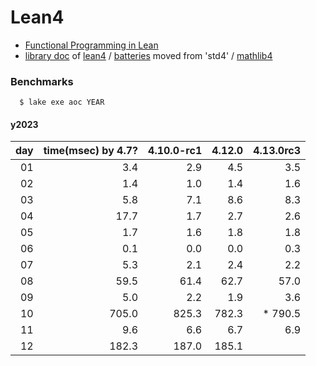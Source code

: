# Lean4
- [Functional Programming in Lean](https://lean-lang.org/functional_programming_in_lean/title.html#functional-programming-in-lean)
- [library doc](https://leanprover-community.github.io/mathlib4_docs) of [lean4](https://github.com/leanprover/lean4) / [batteries](https://github.com/leanprover-community/batteries) moved from 'std4' /
[mathlib4](https://github.com/leanprover-community/mathlib4)

### Benchmarks

```
  $ lake exe aoc YEAR
```

#### y2023

|day|time(msec) by 4.7?|4.10.0-rc1| 4.12.0 |4.13.0rc3|
|----:|----------:|-------------:|--------:|--------:|
|  01 |       3.4 |         2.9  |     4.5 |     3.5 |
|  02 |       1.4 |         1.0  |     1.4 |     1.6 |
|  03 |       5.8 |         7.1  |     8.6 |     8.3 |
|  04 |      17.7 |         1.7  |     2.7 |     2.6 |
|  05 |       1.7 |         1.6  |     1.8 |     1.8 |
|  06 |       0.1 |         0.0  |     0.0 |     0.3 |
|  07 |       5.3 |         2.1  |     2.4 |     2.2 |
|  08 |      59.5 |        61.4  |    62.7 |    57.0 |
|  09 |       5.0 |         2.2  |     1.9 |     3.6 |
|  10 |     705.0 |       825.3  |   782.3 | * 790.5 |
|  11 |       9.6 |         6.6  |     6.7 |     6.9 |
|  12 |     182.3 |       187.0  |   185.1 |         |
